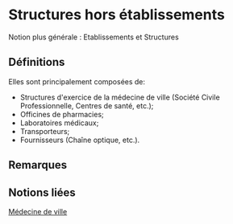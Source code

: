 # Structures hors établissements 
<!-- SPDX-License-Identifier: MPL-2.0 -->

Notion plus générale : Etablissements et Structures

## Définitions

Elles sont principalement composées de:
-  Structures d'exercice de la médecine de ville (Société Civile Professionnelle, Centres de santé, etc.);
-  Officines de pharmacies;
-  Laboratoires médicaux;
-  Transporteurs;
- Fournisseurs (Chaîne optique, etc.).

## Remarques

## Notions liées

[Médecine de ville](medecine_de_ville.md)


